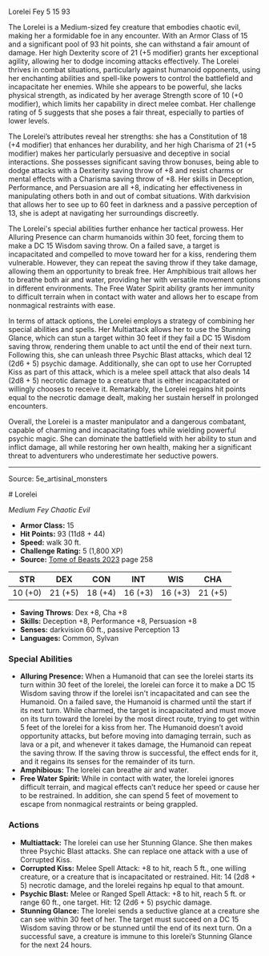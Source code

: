 <MonsterName/>Lorelei</MonsterName>
<CreatureType/>Fey</CreatureType>
<CR/>5</CR>
<AC/>15</AC>
<HP/>93</HP>
<summary>The Lorelei is a Medium-sized fey creature that embodies chaotic evil, making her a formidable foe in any encounter. With an Armor Class of 15 and a significant pool of 93 hit points, she can withstand a fair amount of damage. Her high Dexterity score of 21 (+5 modifier) grants her exceptional agility, allowing her to dodge incoming attacks effectively. The Lorelei thrives in combat situations, particularly against humanoid opponents, using her enchanting abilities and spell-like powers to control the battlefield and incapacitate her enemies. While she appears to be powerful, she lacks physical strength, as indicated by her average Strength score of 10 (+0 modifier), which limits her capability in direct melee combat. Her challenge rating of 5 suggests that she poses a fair threat, especially to parties of lower levels.</summary>

<detail>

The Lorelei’s attributes reveal her strengths: she has a Constitution of 18 (+4 modifier) that enhances her durability, and her high Charisma of 21 (+5 modifier) makes her particularly persuasive and deceptive in social interactions. She possesses significant saving throw bonuses, being able to dodge attacks with a Dexterity saving throw of +8 and resist charms or mental effects with a Charisma saving throw of +8. Her skills in Deception, Performance, and Persuasion are all +8, indicating her effectiveness in manipulating others both in and out of combat situations. With darkvision that allows her to see up to 60 feet in darkness and a passive perception of 13, she is adept at navigating her surroundings discreetly.

The Lorelei's special abilities further enhance her tactical prowess. Her Alluring Presence can charm humanoids within 30 feet, forcing them to make a DC 15 Wisdom saving throw. On a failed save, a target is incapacitated and compelled to move toward her for a kiss, rendering them vulnerable. However, they can repeat the saving throw if they take damage, allowing them an opportunity to break free. Her Amphibious trait allows her to breathe both air and water, providing her with versatile movement options in different environments. The Free Water Spirit ability grants her immunity to difficult terrain when in contact with water and allows her to escape from nonmagical restraints with ease.

In terms of attack options, the Lorelei employs a strategy of combining her special abilities and spells. Her Multiattack allows her to use the Stunning Glance, which can stun a target within 30 feet if they fail a DC 15 Wisdom saving throw, rendering them unable to act until the end of their next turn. Following this, she can unleash three Psychic Blast attacks, which deal 12 (2d6 + 5) psychic damage. Additionally, she can opt to use her Corrupted Kiss as part of this attack, which is a melee spell attack that also deals 14 (2d8 + 5) necrotic damage to a creature that is either incapacitated or willingly chooses to receive it. Remarkably, the Lorelei regains hit points equal to the necrotic damage dealt, making her sustain herself in prolonged encounters.

Overall, the Lorelei is a master manipulator and a dangerous combatant, capable of charming and incapacitating foes while wielding powerful psychic magic. She can dominate the battlefield with her ability to stun and inflict damage, all while restoring her own health, making her a significant threat to adventurers who underestimate her seductive powers.</detail>



---

Source: 5e_artisinal_monsters

<statblock>
# Lorelei

*Medium* *Fey* *Chaotic Evil*

- **Armor Class:** 15
- **Hit Points:** 93 (11d8 + 44)
- **Speed:** walk 30 ft.
- **Challenge Rating:** 5 (1,800 XP)
- **Source:** [Tome of Beasts 2023](https://koboldpress.com/kpstore/product/tome-of-beasts-1-2023-edition/) page 258

| STR | DEX | CON | INT | WIS | CHA |
| --- | --- | --- | --- | --- | --- |
| 10 (+0) | 21 (+5) | 18 (+4) | 16 (+3) | 16 (+3) | 21 (+5) |

- **Saving Throws**: Dex +8, Cha +8
- **Skills:** Deception +8, Performance +8, Persuasion +8
- **Senses:** darkvision 60 ft., passive Perception 13
- **Languages:** Common, Sylvan

### Special Abilities

- **Alluring Presence:** When a Humanoid that can see the lorelei starts its turn within 30 feet of the lorelei, the lorelei can force it to make a DC 15 Wisdom saving throw if the lorelei isn't incapacitated and can see the Humanoid. On a failed save, the Humanoid is charmed until the start if its next turn. While charmed, the target is incapacitated and must move on its turn toward the lorelei by the most direct route, trying to get within 5 feet of the lorelei for a kiss from her. The Humanoid doesn’t avoid opportunity attacks, but before moving into damaging terrain, such as lava or a pit, and whenever it takes damage, the Humanoid can repeat the saving throw. If the saving throw is successful, the effect ends for it, and it regains its senses for the remainder of its turn.
- **Amphibious:** The lorelei can breathe air and water.
- **Free Water Spirit:** While in contact with water, the lorelei ignores difficult terrain, and magical effects can’t reduce her speed or cause her to be restrained. In addition, she can spend 5 feet of movement to escape from nonmagical restraints or being grappled.

### Actions

- **Multiattack:** The lorelei can use her Stunning Glance. She then makes three Psychic Blast attacks. She can replace one attack with a use of Corrupted Kiss.
- **Corrupted Kiss:** Melee Spell Attack: +8 to hit, reach 5 ft., one willing creature, or a creature that is incapacitated or restrained. Hit: 14 (2d8 + 5) necrotic damage, and the lorelei regains hp equal to that amount.
- **Psychic Blast:** Melee or Ranged Spell Attack: +8 to hit, reach 5 ft. or range 60 ft., one target. Hit: 12 (2d6 + 5) psychic damage.
- **Stunning Glance:** The lorelei sends a seductive glance at a creature she can see within 30 feet of her. The target must succeed on a DC 15 Wisdom saving throw or be stunned until the end of its next turn. On a successful save, a creature is immune to this lorelei’s Stunning Glance for the next 24 hours.
</statblock>


